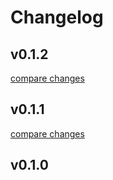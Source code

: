 # Changelog


## v0.1.2

[compare changes](https://github.com/marekprochazka/mw-blog/compare/v0.1.1...v0.1.2)

## v0.1.1

[compare changes](https://github.com/marekprochazka/mw-blog/compare/v0.1.0...v0.1.1)

## v0.1.0

